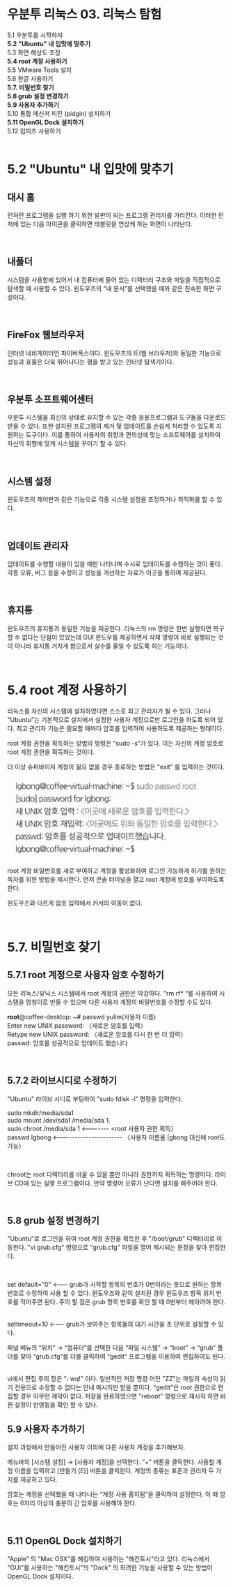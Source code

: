 # **우분투 리눅스 03. 리눅스 탐험**

5.1 우분투를 시작하자<br>
**5.2 "Ubuntu" 내 입맛에 맞추기<br>**
5.3 화면 해상도 조정<br>
**5.4 root 계정 사용하기<br>**
5.5 VMware Tools 설치<br>
5.6 한글 사용하기<br>
**5.7. 비밀번호 찾기<br>**
**5.8 grub 설정 변경하기<br>**
**5.9 사용자 추가하기<br>**
5.10 통합 메신저 피진 (pidgin) 설치하기<br>
**5.11 OpenGL Dock 설치하기<br>**
5.12 컴피즈 사용하기<br><br>

# 5.2 "Ubuntu" 내 입맛에 맞추기

## 대시 홈

런처란 프로그램을 실행 하기 위한 발판이 되는 프로그램 관리자를 가리킨다. 이러한 런처에 있는 다음 아이콘을 클릭하면 태블릿을 연상케 하는 화면이 나타난다.

<br>

## 내폴더

시스템을 사용함에 있어서 내 컴퓨터에 들어 있는 디렉터리 구조와 파일을 직접적으로 탐색할 때 사용할 수 있다. 윈도우즈의 "내 문서”를 선택했을 때와 같은 친숙한 화면 구성이다.

<br>

## FireFox 웹브라우저

인터넷 네비게이터인 파이버폭스이다. 윈도우즈의 IE(웹 브라우저)와 동일한 기능으로 성능과 효율은 더욱 뛰어나다는 평을 받고 있는 인터넷 탐색기이다.

<br>

## 우분투 소프트웨어센터

우분투 시스템을 최신의 상태로 유지할 수 있는 각종 응용프로그램과 도구들을 다운로드 받을 수 있다. 또한 설치된 프로그램의 제거 및 업데이트를 손쉽게 처리할 수 있도록 지원하는 도구이다. 이를 통하여 사용자의 취향과 편의성에 맞는 소프트웨어를 설치하여 자신의 취향에 맞게 시스템을 꾸미기 할 수 있다.

<br>

## 시스템 설정

윈도우즈의 제어판과 같은 기능으로 각종 시스템 설정을 조정하거나 최적화를 할 수 있다.

<br>

## 업데이트 관리자

업데이트를 수행할 내용이 있을 때만 나타나며 수시로 업데이트를 수행하는 것이 좋다. 각종 오류, 버그 등을 수정하고 성능을 개선하는 자료가 이곳을 통하여 제공된다.

<br>

## 휴지통

윈도우즈의 휴지통과 동일한 기능을 제공한다. 리눅스의 rm 명령은 한번 실행되면 복구할 수 없다는 단점이 있었는데 GUI 윈도우를 제공하면서 삭제 명령이 바로 실행되는 것이 아니라 휴지통 거치게 함으로서 실수를 줄일 수 있도록 하는 기능이다.

<br>

# 5.4 root 계정 사용하기

리눅스를 자신의 시스템에 설치하였다면 스스로 최고 관리자가 될 수 있다. 그러나 "Ubuntu"는 기본적으로 설치에서 설정한 사용자 계정으로만 로그인을 하도록 되어 있다. 최고 관리자 기능은 필요할 때마다 암호를 입력하여 사용하도록 제공하는 형태이다.

root 계정 권한을 획득하는 방법의 명령은 “sudo -s”가 있다. 이는 자신의 계정 암호로 root 계정 권한을 획득하는 것이다.

더 이상 슈퍼바이저 계정이 필요 없을 경우 종료하는 방법은 "exit” 를 입력하는 것이다.
<br>

<img src="images/book_1.png">

<br>

root 계정 비밀번호를 새로 부여하고 계정을 활성화하여 로그인 가능하게 하기를 원하는 독자를 위한 방법을 제시한다. 먼저 콘솔 터미널을 열고 root 계정에 암호를 부여하도록 한다.

윈도우즈와 다르게 암호 입력에서 커서의 이동이 없다.

<br>

# 5.7. 비밀번호 찾기

## 5.7.1 root 계정으로 사용자 암호 수정하기

모든 리눅스/유닉스 시스템에서 root 계정의 권한은 막강하다. "rm rf* “를 사용하여 시스템을 멍청이로 만들 수 있으며 다른 사용자 계정의 비밀번호를 수정할 수도 있다.

**root**@coffee-desktop: ~# passwd yulim(사용자 이름)<br>
Enter new UNIX password: 〈새로운 암호를 입력〉<br>
Retype new UNIX password: 〈새로운 암호를 다시 한 번 더 입력〉<br>
passwd: 암호를 성공적으로 업데이트 했습니다

<br>

## 5.7.2 라이브시디로 수정하기

"Ubuntu" 라이브 시디로 부팅하여 "sudo fdisk -l” 명령을 입력한다.

sudo mkdir/media/sda1<br>
sudo mount /dev/sda1 /media/sda 1.<br>
sudo chroot /media/sda 1 <------- <root 사용자 권한 획득〉 <br>
passwd lgbong <---------------------- 〈사용자 이름율 |gbong 대신에 root도 가능〉


<br>

chroot는 root 디렉터리를 바꿀 수 있을 뿐만 아니라 권한까지 획득하는 명령이다. 라이브
CD에 있는 실행 프로그램이다. 만약 명령어 오류가 난다면 설치를 해주어야 한다.

<br>

## 5.8 grub 설정 변경하기

"Ubuntu”로 로그인을 하여 root 계정 권한을 획득한 후 "/boot/grub" 디렉터리로 이동한다. "vi grub.cfg" 명령으로 "grub.cfg" 파일을 열어 제시되는 문장을 찾아 편집한다.

<br>

set default="0" ←—- grub가 시작할 항목의 번호가 0번이라는 뜻으로 원하는 항목 번호로 수정하여 사용 할 수 있다. 윈도우즈와 같이 설치된 경우 윈도우즈 항목 위치 번호를 적어주면 된다. 주의 할 점은 grub 항목 번호를 확인 할 때 0번부터 헤아려야 한다.

<br>
settimeout=10 ←—-  grub가 보여주는 항목들의 대기 시간을 초 단위로 설정할 수 있다.
<br>

패널 메뉴의 “위치” → “컴퓨터”를 선택한 다음 “파일 시스템” → “boot” → “grub” 폴더를 찾아 “grub.cfg”를 더블 클릭하여 “gedit” 프로그램을 이용하여 편집하여도 된다.

<br>
vi에서 편집 후의 장은 ": wq!” 이다. 일반적인 저장 명령 어인 "ZZ”는 파일의 속성이  읽기 전용으로 수정할 수 없다는 안내 메시지만 받을 뿐이다. “gedit"은 root 권한으로 편집할 경우 아무런 제약이 없다. 저장을 완료하였으면 "reboot" 명령으로 재시작 하면 바뀐 설정이 반영됨을 확인 할 수 있다.

<br>

## 5.9 사용자 추가하기

설치 과정에서 만들어진 사용자 이외에 다른 사용자 계정을 추가해보자.

메뉴바의 [시스템 설정] → [사용자 계정]을 선택한다.  “+” 버튼을 클릭한다. 사용할 계정 이름을 입력하고 [만들기 (E)] 버튼을 클릭한다. 계정의 종류는 표준과 관리자 두 가지를 제공하고 있다.

암호는 계정을 선택했을 때 나타나는 “계정 사용 중지됨”을 클릭하여 설정한다. 이 때 암호는 6자리 이상의 충분히 긴 암호를 사용해야 한다.

<br>

## 5.11 OpenGL Dock 설치하기

"Apple” 의 "Mac OSX"를 해킹하여 사용하는 "해킨토시"라고 있다. 리눅스에서 "GUI"를 사용하는 "해킨토시"의 "Dock" 의 화려한 기능을 사용할 수 있는 방법이 OpenGL Dock 설치이다.